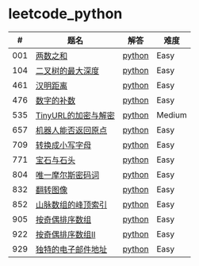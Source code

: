 # leetcode_python

| #    | 题名                                                         | 解答                                                         | 难度   |
| ---- | ------------------------------------------------------------ | ------------------------------------------------------------ | ------ |
| 001  | [两数之和](https://leetcode-cn.com/problems/two-sum/)        | [python](https://github.com/henryxzx/leetcode_python/blob/master/001.%E4%B8%A4%E6%95%B0%E4%B9%8B%E5%92%8C/twosum.py) | Easy   |
| 104  | [二叉树的最大深度](https://leetcode-cn.com/problems/maximum-depth-of-binary-tree/) | [python](https://github.com/henryxzx/leetcode_python/blob/master/104.%E4%BA%8C%E5%8F%89%E6%A0%91%E7%9A%84%E6%9C%80%E5%A4%A7%E6%B7%B1%E5%BA%A6/treeDepth.py) | Easy   |
| 461  | [汉明距离](https://leetcode-cn.com/problems/hamming-distance/) | [python](https://github.com/henryxzx/leetcode_python/blob/master/461.%E6%B1%89%E6%98%8E%E8%B7%9D%E7%A6%BB/distance.py) | Easy   |
| 476  | [数字的补数](https://leetcode-cn.com/problems/number-complement/submissions/) | [python](https://github.com/henryxzx/leetcode_python/blob/master/476.%20数字的补数/complement.py) | Easy   |
| 535  | [TinyURL的加密与解密](https://leetcode-cn.com/problems/encode-and-decode-tinyurl/submissions/) | [python](https://github.com/henryxzx/leetcode_python/blob/master/535.TinyURL%20%E7%9A%84%E5%8A%A0%E5%AF%86%E4%B8%8E%E8%A7%A3%E5%AF%86/encode-and-decode-tinyurl.py) | Medium |
| 657  | [机器人能否返回原点](https://leetcode-cn.com/problems/robot-return-to-origin/) | [python](https://github.com/henryxzx/leetcode_python/blob/master/657.%E6%9C%BA%E5%99%A8%E4%BA%BA%E8%83%BD%E5%90%A6%E8%BF%94%E5%9B%9E%E5%8E%9F%E7%82%B9/robot.py) | Easy   |
| 709  | [转换成小写字母](https://leetcode-cn.com/problems/to-lower-case/) | [python](https://github.com/henryxzx/leetcode_python/blob/master/709.%E8%BD%AC%E6%8D%A2%E4%B8%BA%E5%B0%8F%E5%86%99%E5%AD%97%E7%AC%A6/to.py) | Easy   |
| 771  | [宝石与石头](https://leetcode-cn.com/problems/jewels-and-stones/) | [python](https://github.com/henryxzx/leetcode_python/blob/master/771.%E5%AE%9D%E7%9F%B3%E4%B8%8E%E7%9F%B3%E5%A4%B4/stone.py) | Easy   |
| 804  | [唯一摩尔斯密码词](https://leetcode-cn.com/problems/unique-morse-code-words/) | [python](https://github.com/henryxzx/leetcode_python/blob/master/804.%20唯一摩尔斯密码词/morse_code.py) | Easy   |
| 832  | [翻转图像](https://leetcode-cn.com/problems/flipping-an-image/) | [python](https://github.com/henryxzx/leetcode_python/blob/master/832.%E7%BF%BB%E8%BD%AC%E5%9B%BE%E5%83%8F/image.py) | Easy   |
| 852  | [山脉数组的峰顶索引](https://leetcode-cn.com/problems/peak-index-in-a-mountain-array/) | [python](https://github.com/henryxzx/leetcode_python/blob/master/852.山脉数组的峰顶索引/array.py) | Easy   |
| 905  | [按奇偶排序数组](https://leetcode-cn.com/problems/sort-array-by-parity/) | [python](https://github.com/henryxzx/leetcode_python/blob/master/905.%E6%8C%89%E5%A5%87%E6%95%B0%E5%81%B6%E6%95%B0%E6%8E%92%E5%BA%8F%E6%95%B0%E7%BB%84/sort.py) | Easy   |
| 922  | [按奇偶排序数组II](https://leetcode-cn.com/problems/sort-array-by-parity-ii/) | [python](https://github.com/henryxzx/leetcode_python/blob/master/922.%E6%8C%89%E5%A5%87%E5%81%B6%E6%8E%92%E5%BA%8F%E6%95%B0%E7%BB%84II/sortArrayByParityII.py) | Easy   |
| 929  | [独特的电子邮件地址](https://leetcode-cn.com/problems/unique-email-addresses/) | [python](https://github.com/henryxzx/leetcode_python/blob/master/929.%E7%8B%AC%E7%89%B9%E7%9A%84%E7%94%B5%E5%AD%90%E9%82%AE%E4%BB%B6%E5%9C%B0%E5%9D%80/email.py) | Easy   |




